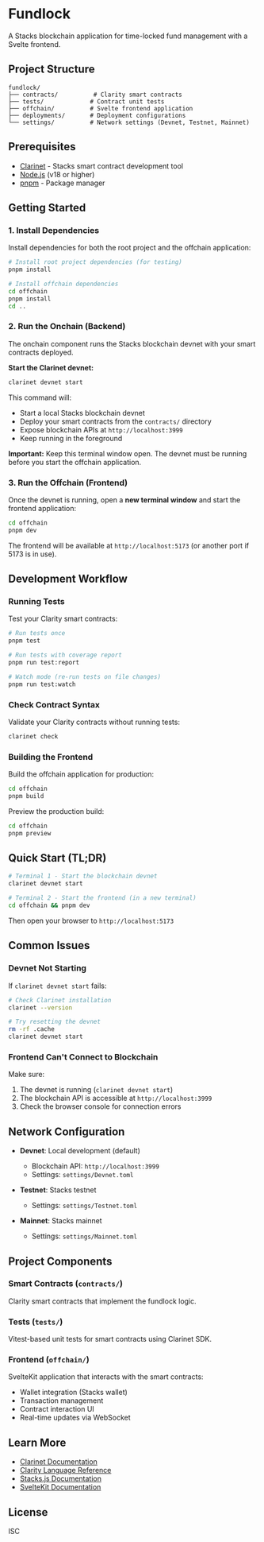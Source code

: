 # Fundlock

A Stacks blockchain application for time-locked fund management with a Svelte frontend.

## Project Structure

```
fundlock/
├── contracts/          # Clarity smart contracts
├── tests/             # Contract unit tests
├── offchain/          # Svelte frontend application
├── deployments/       # Deployment configurations
└── settings/          # Network settings (Devnet, Testnet, Mainnet)
```

## Prerequisites

- [Clarinet](https://github.com/hirosystems/clarinet) - Stacks smart contract development tool
- [Node.js](https://nodejs.org/) (v18 or higher)
- [pnpm](https://pnpm.io/) - Package manager

## Getting Started

### 1. Install Dependencies

Install dependencies for both the root project and the offchain application:

```bash
# Install root project dependencies (for testing)
pnpm install

# Install offchain dependencies
cd offchain
pnpm install
cd ..
```

### 2. Run the Onchain (Backend)

The onchain component runs the Stacks blockchain devnet with your smart contracts deployed.

**Start the Clarinet devnet:**

```bash
clarinet devnet start
```

This command will:

- Start a local Stacks blockchain devnet
- Deploy your smart contracts from the `contracts/` directory
- Expose blockchain APIs at `http://localhost:3999`
- Keep running in the foreground

**Important:** Keep this terminal window open. The devnet must be running before you start the offchain application.

### 3. Run the Offchain (Frontend)

Once the devnet is running, open a **new terminal window** and start the frontend application:

```bash
cd offchain
pnpm dev
```

The frontend will be available at `http://localhost:5173` (or another port if 5173 is in use).

## Development Workflow

### Running Tests

Test your Clarity smart contracts:

```bash
# Run tests once
pnpm test

# Run tests with coverage report
pnpm run test:report

# Watch mode (re-run tests on file changes)
pnpm run test:watch
```

### Check Contract Syntax

Validate your Clarity contracts without running tests:

```bash
clarinet check
```

### Building the Frontend

Build the offchain application for production:

```bash
cd offchain
pnpm build
```

Preview the production build:

```bash
cd offchain
pnpm preview
```

## Quick Start (TL;DR)

```bash
# Terminal 1 - Start the blockchain devnet
clarinet devnet start

# Terminal 2 - Start the frontend (in a new terminal)
cd offchain && pnpm dev
```

Then open your browser to `http://localhost:5173`

## Common Issues

### Devnet Not Starting

If `clarinet devnet start` fails:

```bash
# Check Clarinet installation
clarinet --version

# Try resetting the devnet
rm -rf .cache
clarinet devnet start
```

### Frontend Can't Connect to Blockchain

Make sure:

1. The devnet is running (`clarinet devnet start`)
2. The blockchain API is accessible at `http://localhost:3999`
3. Check the browser console for connection errors

## Network Configuration

- **Devnet**: Local development (default)

  - Blockchain API: `http://localhost:3999`
  - Settings: `settings/Devnet.toml`

- **Testnet**: Stacks testnet

  - Settings: `settings/Testnet.toml`

- **Mainnet**: Stacks mainnet
  - Settings: `settings/Mainnet.toml`

## Project Components

### Smart Contracts (`contracts/`)

Clarity smart contracts that implement the fundlock logic.

### Tests (`tests/`)

Vitest-based unit tests for smart contracts using Clarinet SDK.

### Frontend (`offchain/`)

SvelteKit application that interacts with the smart contracts:

- Wallet integration (Stacks wallet)
- Transaction management
- Contract interaction UI
- Real-time updates via WebSocket

## Learn More

- [Clarinet Documentation](https://docs.hiro.so/clarinet)
- [Clarity Language Reference](https://docs.stacks.co/clarity)
- [Stacks.js Documentation](https://stacks.js.org/)
- [SvelteKit Documentation](https://kit.svelte.dev/)

## License

ISC
